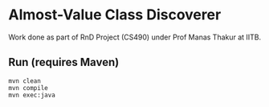 # Almost-Value Class Discoverer

Work done as part of RnD Project (CS490) under Prof Manas Thakur at IITB.

## Run (requires Maven)

    mvn clean
    mvn compile
    mvn exec:java
